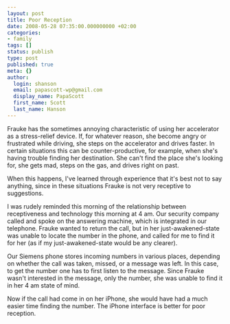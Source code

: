 ```yaml
---
layout: post
title: Poor Reception
date: 2008-05-28 07:35:00.000000000 +02:00
categories:
- family
tags: []
status: publish
type: post
published: true
meta: {}
author:
  login: shanson
  email: papascott-wp@gmail.com
  display_name: PapaScott
  first_name: Scott
  last_name: Hanson
---
```

<p>Frauke has the sometimes annoying characteristic of using her accelerator as a stress-relief device. If, for whatever reason, she become angry or frustrated while driving, she steps on the accelerator and drives faster. In certain situations this can be counter-productive, for example, when she's having trouble finding her destination. She can't find the place she's looking for, she gets mad, steps on the gas, and drives right on past.</p>
<p>When this happens, I've learned through experience that it's best not to say anything, since in these situations Frauke is not very receptive to suggestions.</p>
<p>I was rudely reminded this morning of the relationship between receptiveness and technology this morning at 4 am. Our security company called and spoke on the answering machine, which is integrated in our telephone. Frauke wanted to return the call, but in her just-awakened-state was unable to locate the number in the phone, and called for me to find it for her (as if my just-awakened-state would be any clearer). </p>
<p>Our Siemens phone stores incoming numbers in various places, depending on whether the call was taken, missed, or a message was left. In this case, to get the number one has to first listen to the message. Since Frauke wasn't interested in the message, only the number, she was unable to find it in her 4 am state of mind.</p>
<p>Now if the call had come in on her iPhone, she would have had a much easier time finding the number. The iPhone interface is better for poor reception.</p>
